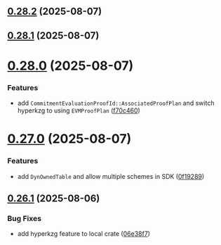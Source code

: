 ## [0.28.2](https://github.com/spaceandtimefdn/sxt-proof-of-sql-sdk/compare/v0.28.1...v0.28.2) (2025-08-07)



## [0.28.1](https://github.com/spaceandtimefdn/sxt-proof-of-sql-sdk/compare/v0.28.0...v0.28.1) (2025-08-07)



# [0.28.0](https://github.com/spaceandtimefdn/sxt-proof-of-sql-sdk/compare/v0.27.0...v0.28.0) (2025-08-07)


### Features

* add `CommitmentEvaluationProofId::AssociatedProofPlan` and switch hyperkzg to using `EVMProofPlan` ([f70c460](https://github.com/spaceandtimefdn/sxt-proof-of-sql-sdk/commit/f70c460e9b15616b5f9ac7653e2e309b0ead7a82))



# [0.27.0](https://github.com/spaceandtimefdn/sxt-proof-of-sql-sdk/compare/v0.26.1...v0.27.0) (2025-08-07)


### Features

* add `DynOwnedTable` and allow multiple schemes in SDK ([0f19289](https://github.com/spaceandtimefdn/sxt-proof-of-sql-sdk/commit/0f19289a3b94974048e9c9416a33691891d63d1a))



## [0.26.1](https://github.com/spaceandtimefdn/sxt-proof-of-sql-sdk/compare/v0.26.0...v0.26.1) (2025-08-06)


### Bug Fixes

* add hyperkzg feature to local crate ([06e38f7](https://github.com/spaceandtimefdn/sxt-proof-of-sql-sdk/commit/06e38f7b68c61320ab168668b049e2534b460f01))



